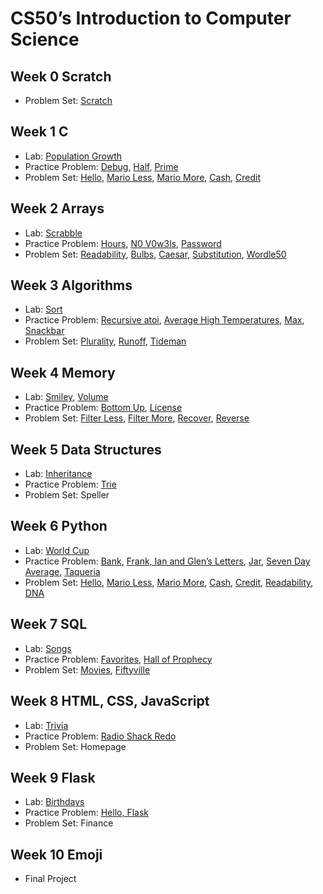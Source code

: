 # CS50’s Introduction to Computer Science

## Week 0 Scratch

- Problem Set: [Scratch](/scratch)

## Week 1 C

- Lab: [Population Growth](/population)
- Practice Problem: [Debug](/debug), [Half](/half), [Prime](/prime)
- Problem Set: [Hello](/hello), [Mario Less](/mario-less), [Mario More](mario-more), [Cash](/cash), [Credit](/credit)

## Week 2 Arrays

- Lab: [Scrabble](/scrabble)
- Practice Problem: [Hours](/hours), [N0 V0w3ls](/no-vowels), [Password](/password)
- Problem Set: [Readability](/readability), [Bulbs](/bulbs), [Caesar](/caesar), [Substitution](/substitution), [Wordle50](/wordle)

## Week 3 Algorithms

- Lab: [Sort](/sort)
- Practice Problem: [Recursive atoi](/atoi), [Average High Temperatures](/temps), [Max](/max), [Snackbar](/snackbar)
- Problem Set: [Plurality](/plurality), [Runoff](/runoff), [Tideman](/tideman)

## Week 4 Memory

- Lab: [Smiley](/smiley), [Volume]()
- Practice Problem: [Bottom Up](), [License]()
- Problem Set: [Filter Less](), [Filter More](), [Recover](), [Reverse]()

## Week 5 Data Structures

- Lab: [Inheritance](inheritance)
- Practice Problem: [Trie](trie)
- Problem Set: Speller

## Week 6 Python

- Lab: [World Cup](/world-cup)
- Practice Problem: [Bank](/bank), [Frank, Ian and Glen’s Letters](/figlet), [Jar](/jar), [Seven Day Average](seven-day-average), [Taqueria](/taqueria)
- Problem Set: [Hello](sentimental-hello), [Mario Less](/sentimental-mario-less), [Mario More](/sentimental-mario-more), [Cash](/sentimental-cash), [Credit](/sentimental-credit), [Readability](/sentimental-readability), [DNA](/dna)

## Week 7 SQL

- Lab: [Songs]()
- Practice Problem: [Favorites](), [Hall of Prophecy]()
- Problem Set: [Movies](), [Fiftyville]()

## Week 8 HTML, CSS, JavaScript

- Lab: [Trivia]()
- Practice Problem: [Radio Shack Redo]()
- Problem Set: Homepage

## Week 9 Flask

- Lab: [Birthdays]()
- Practice Problem: [Hello, Flask]()
- Problem Set: Finance

## Week 10 Emoji

- Final Project
